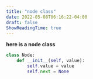 ```yaml
---
title: "node class"
date: 2022-05-08T06:16:22-04:00
draft: false
ShowReadingTime: true
---
```


**here is a node class**

``` python
class Node:
    def __init__(self, value):
        self.value = value
        self.next = None
```
